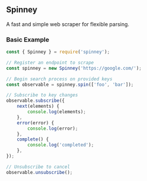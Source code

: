 ## Spinney

A fast and simple web scraper for flexible parsing.

### Basic Example

```javascript
const { Spinney } = require('spinney');

// Register an endpoint to scrape
const spinney = new Spinney('https://google.com/');

// Begin search process on provided keys
const observable = spinney.spin(['foo', 'bar']);

// Subscribe to key changes
observable.subscribe({
	next(elements) {
		console.log(elements);
	},
	error(error) {
		console.log(error);
	},
	complete() {
		console.log('completed');
	},
});

// Unsubscribe to cancel
observable.unsubscribe();
```
